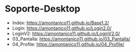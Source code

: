 # Soporte-Desktop

* Index: https://amontanico11.github.io/Base1.2/
* Login: https://amontanico11.github.io/Login2.0/
* LoginV2: https://amontanico11.github.io/LoginV2.0/
* 03_Pantalla: https://amontanico11.github.io/03_Pantalla/
* 04_Profile: https://amontanico11.github.io/04_Profile/

